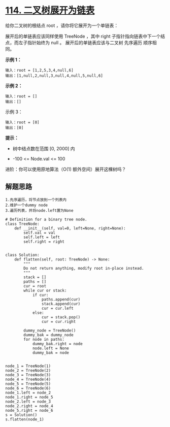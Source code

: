 # [114. 二叉树展开为链表](https://leetcode.cn/problems/flatten-binary-tree-to-linked-list/)

给你二叉树的根结点 root ，请你将它展开为一个单链表：

展开后的单链表应该同样使用 TreeNode ，其中 right 子指针指向链表中下一个结点，而左子指针始终为 null 。
展开后的单链表应该与二叉树 先序遍历 顺序相同。

**示例 1：**

```
输入：root = [1,2,5,3,4,null,6]
输出：[1,null,2,null,3,null,4,null,5,null,6]
```

**示例 2：**

```
输入：root = []
输出：[]
```

示例 3：

```
输入：root = [0]
输出：[0]
```

**提示：**

- 树中结点数在范围 [0, 2000] 内

- -100 <= Node.val <= 100


进阶：你可以使用原地算法（O(1) 额外空间）展开这棵树吗？



## 解题思路

```
1.先序遍历，将节点放到一个列表内
2.维护一个dummy node
3.遍历列表，并将node.left置为None
```

```
# Definition for a binary tree node.
class TreeNode:
    def __init__(self, val=0, left=None, right=None):
        self.val = val
        self.left = left
        self.right = right


class Solution:
    def flatten(self, root: TreeNode) -> None:
        """
        Do not return anything, modify root in-place instead.
        """
        stack = []
        paths = []
        cur = root
        while cur or stack:
            if cur:
                paths.append(cur)
                stack.append(cur)
                cur = cur.left
            else:
                cur = stack.pop()
                cur = cur.right

        dummy_node = TreeNode()
        dummy_bak = dummy_node
        for node in paths:
            dummy_bak.right = node
            node.left = None
            dummy_bak = node


node_1 = TreeNode(1)
node_2 = TreeNode(2)
node_3 = TreeNode(3)
node_4 = TreeNode(4)
node_5 = TreeNode(5)
node_6 = TreeNode(6)
node_1.left = node_2
node_1.right = node_5
node_2.left = node_3
node_2.right = node_4
node_5.right = node_6
s = Solution()
s.flatten(node_1)

```


